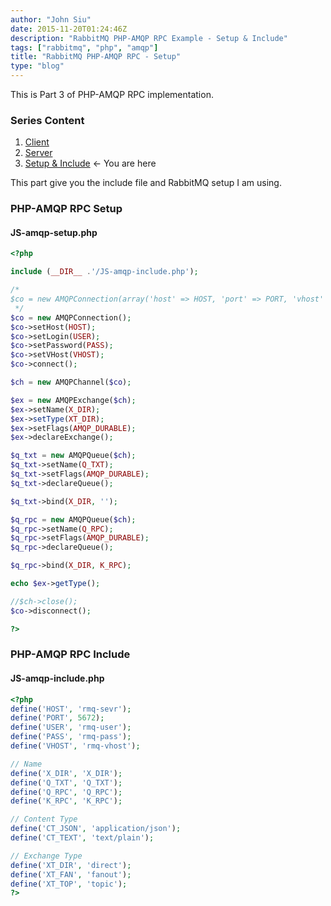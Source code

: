 ```yaml
---
author: "John Siu"
date: 2015-11-20T01:24:46Z
description: "RabbitMQ PHP-AMQP RPC Example - Setup & Include"
tags: ["rabbitmq", "php", "amqp"]
title: "RabbitMQ PHP-AMQP RPC - Setup"
type: "blog"
---
```


This is Part 3 of PHP-AMQP RPC implementation.
<!--more-->

### Series Content

1. [Client](/blog/rabbitmq-php-amqp-rpc-client/)
2. [Server](/blog/rabbitmq-php-amqp-rpc-server/)
3. [Setup & Include](/blog/rabbitmq-php-amqp-rpc-setup/) <- You are here

This part give you the include file and RabbitMQ setup I am using.

### PHP-AMQP RPC Setup

#### JS-amqp-setup.php

```php
<?php

include (__DIR__ .'/JS-amqp-include.php');

/*
$co = new AMQPConnection(array('host' => HOST, 'port' => PORT, 'vhost' => VHOST, 'login' => USER, 'password' => PASS));
 */
$co = new AMQPConnection();
$co->setHost(HOST);
$co->setLogin(USER);
$co->setPassword(PASS);
$co->setVHost(VHOST);
$co->connect();

$ch = new AMQPChannel($co);

$ex = new AMQPExchange($ch);
$ex->setName(X_DIR);
$ex->setType(XT_DIR);
$ex->setFlags(AMQP_DURABLE);
$ex->declareExchange();

$q_txt = new AMQPQueue($ch);
$q_txt->setName(Q_TXT);
$q_txt->setFlags(AMQP_DURABLE);
$q_txt->declareQueue();

$q_txt->bind(X_DIR, '');

$q_rpc = new AMQPQueue($ch);
$q_rpc->setName(Q_RPC);
$q_rpc->setFlags(AMQP_DURABLE);
$q_rpc->declareQueue();

$q_rpc->bind(X_DIR, K_RPC);

echo $ex->getType();

//$ch->close();
$co->disconnect();

?>
```

### PHP-AMQP RPC Include

#### JS-amqp-include.php

```php
<?php
define('HOST', 'rmq-sevr');
define('PORT', 5672);
define('USER', 'rmq-user');
define('PASS', 'rmq-pass');
define('VHOST', 'rmq-vhost');

// Name
define('X_DIR', 'X_DIR');
define('Q_TXT', 'Q_TXT');
define('Q_RPC', 'Q_RPC');
define('K_RPC', 'K_RPC');

// Content Type
define('CT_JSON', 'application/json');
define('CT_TEXT', 'text/plain');

// Exchange Type
define('XT_DIR', 'direct');
define('XT_FAN', 'fanout');
define('XT_TOP', 'topic');
?>
```
